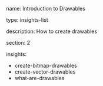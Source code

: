name: Introduction to Drawables

type: insights-list

description: How to create drawables

section: 2

insights:
  - create-bitmap-drawables
  - create-vector-drawables
  - what-are-drawables

